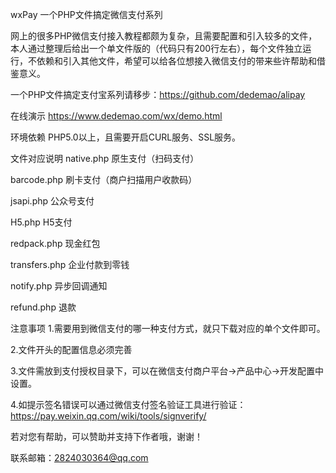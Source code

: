 ﻿wxPay
一个PHP文件搞定微信支付系列

网上的很多PHP微信支付接入教程都颇为复杂，且需要配置和引入较多的文件，本人通过整理后给出一个单文件版的（代码只有200行左右），每个文件独立运行，不依赖和引入其他文件，希望可以给各位想接入微信支付的带来些许帮助和借鉴意义。

一个PHP文件搞定支付宝系列请移步：https://github.com/dedemao/alipay

在线演示
https://www.dedemao.com/wx/demo.html

环境依赖
PHP5.0以上，且需要开启CURL服务、SSL服务。

文件对应说明
native.php	原生支付（扫码支付）

barcode.php	刷卡支付（商户扫描用户收款码）

jsapi.php	公众号支付

H5.php	H5支付

redpack.php 现金红包

transfers.php 企业付款到零钱

notify.php   异步回调通知

refund.php 退款

注意事项
1.需要用到微信支付的哪一种支付方式，就只下载对应的单个文件即可。

2.文件开头的配置信息必须完善

3.文件需放到支付授权目录下，可以在微信支付商户平台->产品中心->开发配置中设置。

4.如提示签名错误可以通过微信支付签名验证工具进行验证：https://pay.weixin.qq.com/wiki/tools/signverify/

若对您有帮助，可以赞助并支持下作者哦，谢谢！


联系邮箱：2824030364@qq.com
